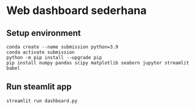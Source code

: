 # Web dashboard sederhana

## Setup environment
```
conda create --name submission python=3.9
conda activate submission
python -m pip install --upgrade pip
pip install numpy pandas scipy matplotlib seaborn jupyter streamlit babel
```

## Run steamlit app
```
streamlit run dashboard.py
```

